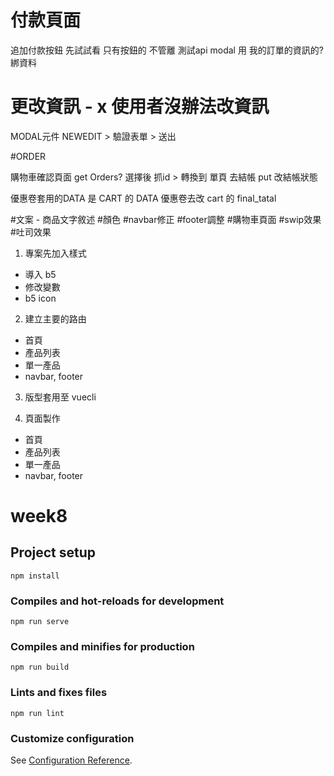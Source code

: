 
# 付款頁面
追加付款按鈕
	先試試看 只有按鈕的 不管離
	測試api
modal 用 我的訂單的資訊的?
綁資料 


# 更改資訊 - x 使用者沒辦法改資訊
MODAL元件 NEWEDIT > 驗證表單 > 送出


#ORDER

購物車確認頁面 get Orders?
選擇後 抓id > 轉換到 單頁 去結帳 put 改結帳狀態

優惠卷套用的DATA 是 CART 的 DATA
優惠卷去改 cart 的 final_tatal


#文案
    - 商品文字敘述
#顏色
#navbar修正
#footer調整
#購物車頁面
#swip效果
#吐司效果

1. 專案先加入樣式
 - 導入 b5
 - 修改變數
 - b5 icon

2. 建立主要的路由
 - 首頁
 - 產品列表
 - 單一產品
 - navbar, footer

3. 版型套用至 vuecli

4. 頁面製作
 - 首頁
 - 產品列表
 - 單一產品
 - navbar, footer


# week8

## Project setup
```
npm install
```

### Compiles and hot-reloads for development
```
npm run serve
```

### Compiles and minifies for production
```
npm run build
```

### Lints and fixes files
```
npm run lint
```

### Customize configuration
See [Configuration Reference](https://cli.vuejs.org/config/).
